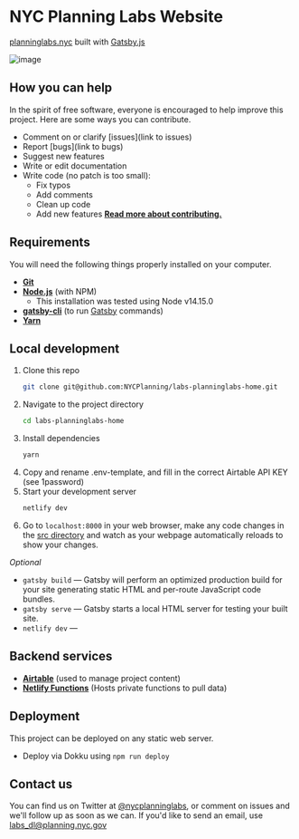 # NYC Planning Labs Website

[planninglabs.nyc](https://planninglabs.nyc/) built with [Gatsby.js](https://www.gatsbyjs.org/docs/building-with-components/)


![image](https://user-images.githubusercontent.com/409279/34015575-dd993eb6-e0ec-11e7-922e-f545b95819ca.png)


## How you can help

In the spirit of free software, everyone is encouraged to help improve this project.  Here are some ways you can contribute.

- Comment on or clarify [issues](link to issues)
- Report [bugs](link to bugs)
- Suggest new features
- Write or edit documentation
- Write code (no patch is too small):
  - Fix typos
  - Add comments
  - Clean up code
  - Add new features
**[Read more about contributing.](CONTRIBUTING.md)**

## Requirements

You will need the following things properly installed on your computer.

* **[Git](https://git-scm.com/)**
* **[Node.js](https://nodejs.org/)** (with NPM)
  - This installation was tested using Node v14.15.0
* **[gatsby-cli](https://www.npmjs.com/package/gatsby-cli)** (to run [Gatsby](https://www.gatsbyjs.org/) commands)
* **[Yarn](https://yarnpkg.com/)**

## Local development

1. Clone this repo  
   ```sh
   git clone git@github.com:NYCPlanning/labs-planninglabs-home.git
   ```
2. Navigate to the project directory 
   ```sh
   cd labs-planninglabs-home
   ```
3. Install dependencies
   ```sh
   yarn
   ```
4. Copy and rename .env-template, and fill in the correct Airtable API KEY (see 1password)
4. Start your development server
   ```sh
   netlify dev
   ```
5.  Go to `localhost:8000` in your web browser, make any code changes in the [src directory](src) and watch as your webpage automatically reloads to show your changes.

_Optional_
- `gatsby build` — Gatsby will perform an optimized production build for your site generating static HTML and per-route JavaScript code bundles.
- `gatsby serve` — Gatsby starts a local HTML server for testing your built site.
- `netlify dev` — 

## Backend services

- **[Airtable](https://airtable.com/)** (used to manage project content)
- **[Netlify Functions](https://www.netlify.com/products/functions/)** (Hosts private functions to pull data)

## Deployment

This project can be deployed on any static web server.

- Deploy via Dokku using `npm run deploy`

## Contact us

You can find us on Twitter at [@nycplanninglabs](https://twitter.com/nycplanninglabs), or comment on issues and we'll follow up as soon as we can. If you'd like to send an email, use [labs_dl@planning.nyc.gov](mailto:labs_dl@planning.nyc.gov)
